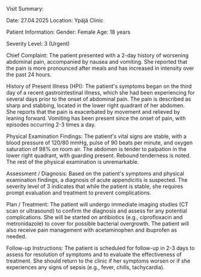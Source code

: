 Visit Summary:

Date: 27.04.2025
Location: Ypäjä Clinic

Patient Information:
Gender: Female
Age: 18 years

Severity Level: 3 (Urgent)

Chief Complaint:
The patient presented with a 2-day history of worsening abdominal pain, accompanied by nausea and vomiting. She reported that the pain is more pronounced after meals and has increased in intensity over the past 24 hours.

History of Present Illness (HPI):
The patient's symptoms began on the third day of a recent gastrointestinal illness, which she had been experiencing for several days prior to the onset of abdominal pain. The pain is described as sharp and stabbing, located in the lower right quadrant of her abdomen. She reports that the pain is exacerbated by movement and relieved by leaning forward. Vomiting has been present since the onset of pain, with episodes occurring 2-3 times a day.

Physical Examination Findings:
The patient's vital signs are stable, with a blood pressure of 120/80 mmHg, pulse of 90 beats per minute, and oxygen saturation of 98% on room air. The abdomen is tender to palpation in the lower right quadrant, with guarding present. Rebound tenderness is noted. The rest of the physical examination is unremarkable.

Assessment / Diagnosis:
Based on the patient's symptoms and physical examination findings, a diagnosis of acute appendicitis is suspected. The severity level of 3 indicates that while the patient is stable, she requires prompt evaluation and treatment to prevent complications.

Plan / Treatment:
The patient will undergo immediate imaging studies (CT scan or ultrasound) to confirm the diagnosis and assess for any potential complications. She will be started on antibiotics (e.g., ciprofloxacin and metronidazole) to cover for possible bacterial overgrowth. The patient will also receive pain management with acetaminophen and ibuprofen as needed.

Follow-up Instructions:
The patient is scheduled for follow-up in 2-3 days to assess for resolution of symptoms and to evaluate the effectiveness of treatment. She should return to the clinic if her symptoms worsen or if she experiences any signs of sepsis (e.g., fever, chills, tachycardia).